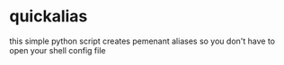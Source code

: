 # quickalias
this simple python script creates pemenant aliases so you don't have to open your shell config file

